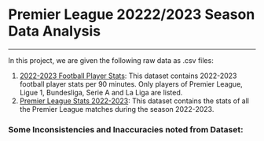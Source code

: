 # Premier League 20222/2023 Season Data Analysis
***

In this project, we are given the following raw data as .csv files:
1. [2022-2023 Football Player Stats](https://www.kaggle.com/datasets/vivovinco/20222023-football-player-stats): This dataset contains 2022-2023 football player stats per 90 minutes. Only players of Premier League, Ligue 1, Bundesliga, Serie A and La Liga are listed.
2. [Premier League Stats 2022-2023](https://www.kaggle.com/datasets/thamersekhri/premier-league-stats-2022-2023): This dataset contains the stats of all the Premier League matches during the season 2022-2023.

### Some Inconsistencies and Inaccuracies noted from Dataset:
#### 